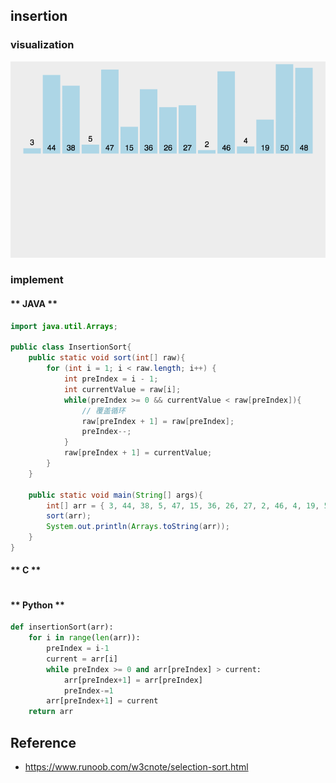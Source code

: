 ## insertion

### visualization
![](/.images/algo/sort/insertion-sort-01.gif)

### implement
<!-- tabs:start -->

#### ** JAVA **
```java
import java.util.Arrays;

public class InsertionSort{
    public static void sort(int[] raw){
        for (int i = 1; i < raw.length; i++) {
            int preIndex = i - 1;
            int currentValue = raw[i];
            while(preIndex >= 0 && currentValue < raw[preIndex]){
                // 覆盖循环
                raw[preIndex + 1] = raw[preIndex];
                preIndex--;
            }
            raw[preIndex + 1] = currentValue;
        }
    }

    public static void main(String[] args){
        int[] arr = { 3, 44, 38, 5, 47, 15, 36, 26, 27, 2, 46, 4, 19, 50, 48 };
        sort(arr);
        System.out.println(Arrays.toString(arr));
    }
}
```

#### ** C **
```c
```

#### ** Python **
```python
def insertionSort(arr):
    for i in range(len(arr)):
        preIndex = i-1
        current = arr[i]
        while preIndex >= 0 and arr[preIndex] > current:
            arr[preIndex+1] = arr[preIndex]
            preIndex-=1
        arr[preIndex+1] = current
    return arr
```
<!-- tabs:end -->


## Reference
* https://www.runoob.com/w3cnote/selection-sort.html